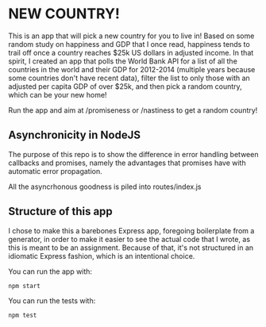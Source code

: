 # NEW COUNTRY!

This is an app that will pick a new country for you to live in! Based on some random study on happiness and GDP that I once read, happiness tends to trail off once a country reaches $25k US dollars in adjusted income. In that spirit, I created an app that polls the World Bank API for a list of all the countries in the world and their GDP for 2012-2014 (multiple years because some countries don't have recent data), filter the list to only those with an adjusted per capita GDP of over $25k, and then pick a random country, which can be your new home!

Run the app and aim at /promiseness or /nastiness to get a random country!

## Asynchronicity in NodeJS

The purpose of this repo is to show the difference in error handling between callbacks and promises, namely the advantages that promises have with automatic error propagation.

All the asyncrhonous goodness is piled into routes/index.js

## Structure of this app

I chose to make this a barebones Express app, foregoing boilerplate from a generator, in order to 
make it easier to see the actual code that I wrote, as this is meant to be an assignment. Because of that, it's not structured in an idiomatic Express fashion, which is an intentional choice. 

You can run the app with:

```
npm start
```

You can run the tests with:

```
npm test
```
